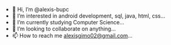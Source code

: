 - 👋 Hi, I’m @alexis-bupc
- 👀 I’m interested in android development, sql, java, html, css...
- 🌱 I’m currently studying Computer Science...
- 💞️ I’m looking to collaborate on anything...
- 📫 How to reach me <alexisgimo02@gmail.com>...

<!---
alexis-bupc/alexis-bupc is a ✨ special ✨ repository because its `README.md` (this file) appears on your GitHub profile.
You can click the Preview link to take a look at your changes.
--->
